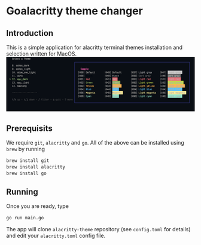 # Goalacritty theme changer

## Introduction
This is a simple application for alacritty terminal themes installation and selection written for MacOS.
![Selection Menu](selection_menu.png)

## Prerequisits
We require `git`, `alacritty` and `go`.
All of the above can be installed using `brew` by running
```bash
brew install git 
brew install alacritty 
brew install go
```
## Running
Once you are ready, type
```bash
go run main.go
```
The app will clone `alacritty-theme` repository (see `config.toml` for details) and edit your `alacritty.toml` config file.
